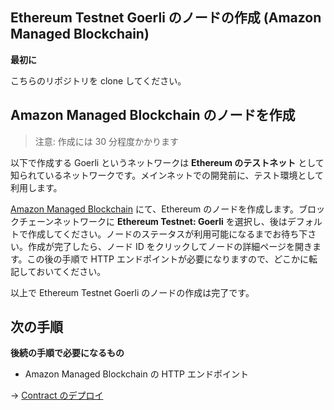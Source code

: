 ## Ethereum Testnet Goerli のノードの作成 (Amazon Managed Blockchain)

**最初に**

こちらのリポジトリを clone してください。

## Amazon Managed Blockchain のノードを作成

> 注意: 作成には 30 分程度かかります

以下で作成する Goerli というネットワークは **Ethereum のテストネット** として知られているネットワークです。メインネットでの開発前に、テスト環境として利用します。

[Amazon Managed Blockchain](https://console.aws.amazon.com/managedblockchain/home#joinNetwork) にて、Ethereum のノードを作成します。ブロックチェーンネットワークに **Ethereum Testnet: Goerli** を選択し、後はデフォルトで作成してください。ノードのステータスが利用可能になるまでお待ち下さい。作成が完了したら、ノード ID をクリックしてノードの詳細ページを開きます。この後の手順で HTTP エンドポイントが必要になりますので、どこかに転記しておいてください。

以上で Ethereum Testnet Goerli のノードの作成は完了です。

## 次の手順

**後続の手順で必要になるもの**

- Amazon Managed Blockchain の HTTP エンドポイント

-> [Contract のデプロイ](/docs/ja/DOCS_02_DEPLOY_CONTRACT.md)
